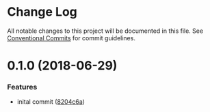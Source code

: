# Change Log

All notable changes to this project will be documented in this file.
See [Conventional Commits](https://conventionalcommits.org) for commit guidelines.

<a name="0.1.0"></a>
# 0.1.0 (2018-06-29)


### Features

* inital commit ([8204c6a](https://github.com/skyeckstrom/flagship/commit/8204c6a))
